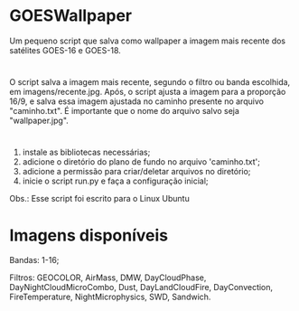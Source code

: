 # GOESWallpaper
Um pequeno script que salva como wallpaper a imagem mais recente dos satélites GOES-16 e GOES-18.

#

O script salva a imagem mais recente, segundo o filtro ou banda escolhida, em imagens/recente.jpg.
Após, o script ajusta a imagem para a proporção 16/9, e salva essa imagem ajustada no caminho presente
no arquivo "caminho.txt". É importante que o nome do arquivo salvo seja "wallpaper.jpg".

# 

1) instale  as bibliotecas necessárias;
2) adicione o diretório do plano de fundo no arquivo 'caminho.txt';
3) adicione a permissão para criar/deletar arquivos no diretório;
4) inicie o script run.py e faça a configuração inicial;

Obs.: Esse script foi escrito para o Linux Ubuntu

# Imagens disponíveis

Bandas: 1-16;

Filtros: GEOCOLOR, AirMass, DMW, DayCloudPhase, DayNightCloudMicroCombo, Dust, DayLandCloudFire,
         DayConvection, FireTemperature, NightMicrophysics, SWD, Sandwich.
